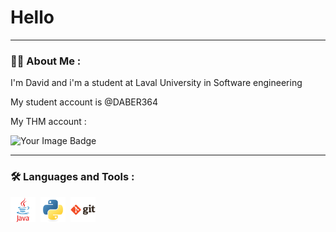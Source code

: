 # Hello
---

### :woman_technologist: About Me :
I'm David and i'm a student at Laval University in Software engineering
</div>
My student account is @DABER364

My THM account : 
</div>
<img src="https://tryhackme-badges.s3.amazonaws.com/Davz.b.png" alt="Your Image Badge" />



---

### :hammer_and_wrench: Languages and Tools :
<div>
  <img src="https://github.com/devicons/devicon/blob/master/icons/java/java-original-wordmark.svg" title="Java" alt="Java" width="40" height="40"/>&nbsp;
  <img src="https://github.com/devicons/devicon/blob/master/icons/python/python-original.svg" title="Python" alt="Python" width="40" height="40"/>&nbsp;
  <img src="https://github.com/devicons/devicon/blob/master/icons/git/git-original-wordmark.svg" title="Git" **alt="Git" width="40" height="40"/>
</div>
